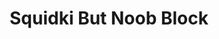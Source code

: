 ---
slug: squidki-but-noob-block
title: Squidki But Noob Block
description: "Squidki But Noob Block is an exciting online game. Play for free directly in your browser!"
icon: /images/new_mods/Sprunki But Noob Block.png
url: https://wowtbc.net/sprunkin/noob-blox/index.html
previewImage: /images/new_mods/Sprunki But Noob Block.png
type: new mods

# SEO配置
seo:
  title: "Squidki But Noob Block - Play Free Online Game | Fun Browser Games"
  description: "Squidki But Noob Block - Play this fun online game for free in your browser. No download required!"
  ogImage: "/images/new_mods/Sprunki But Noob Block.png"
  keywords: "squidki-but-noob-block, online game, browser game, free game, new mods game, play online"

videoUrls:
  - https://www.youtube.com/embed/example1
  - https://www.youtube.com/embed/example2

whyPlay:
  title: "Why Play Squidki But Noob Block?"
  items:
    - "Immersive Gameplay: Squidki But Noob Block offers an engaging and immersive gaming experience that will keep you entertained for hours"
    - "Challenging Levels: Test your skills with increasingly difficult challenges and obstacles"
    - "Beautiful Graphics: Enjoy stunning visuals and smooth animations that bring the game world to life"
    - "Regular Updates: New content and features are added regularly to keep the game fresh and exciting"
    - "Free to Play: Experience all the fun without spending a penny"
    - "Community Features: Connect with other players, share strategies, and compete for high scores"
    - "Cross-Platform: Play on any device with a web browser, no downloads required"

features:
  title: "Key Features of Squidki But Noob Block"
  image: "/images/new_mods/Sprunki But Noob Block.png"
  items:
    - "Intuitive Controls: Easy to learn controls make Squidki But Noob Block accessible for players of all skill levels"
    - "Multiple Game Modes: Enjoy various gameplay options that provide different challenges and experiences"
    - "Character Customization: Personalize your gaming experience with unique characters and items"
    - "Achievement System: Complete special tasks to earn rewards and recognition"
    - "Leaderboards: Compete with players worldwide and see who can achieve the highest scores"

characteristics:
  title: "Game Characteristics"
  image: "/images/new_mods/Sprunki But Noob Block.png"
  items:
    - "Genre: New mods game with elements of strategy and skill"
    - "Difficulty: Suitable for both casual gamers and those seeking a challenge"
    - "Play Time: Quick sessions or extended gameplay, depending on your preference"
    - "Art Style: Vibrant and engaging visuals that enhance the gaming experience"
    - "Sound Design: Immersive audio that complements the gameplay perfectly"

info: "Squidki But Noob Block is an exciting online game that offers players a unique and engaging gaming experience. With its intuitive controls, stunning visuals, and challenging gameplay, Squidki But Noob Block provides hours of entertainment for players of all ages and skill levels. Whether you're looking for a quick gaming session during a break or an extended play session, Squidki But Noob Block delivers an immersive experience that will keep you coming back for more. The game features multiple levels of increasing difficulty, ensuring that players are constantly challenged as they progress. With regular updates adding new content and features, Squidki But Noob Block remains fresh and exciting, providing endless entertainment options for its growing community of players."

howToPlayIntro: "Welcome to Squidki But Noob Block! This guide will walk you through the basics and help you master the game. Whether you're a beginner or looking to improve your skills, these tips and instructions will enhance your gaming experience."

howToPlaySteps:
  - title: "Getting Started"
    description: "Begin your Squidki But Noob Block adventure by familiarizing yourself with the controls. Use your keyboard or mouse to navigate through the game interface. The tutorial will guide you through the basic mechanics and help you understand the objectives."
  - title: "Understanding the Objectives"
    description: "In Squidki But Noob Block, your main goal is to progress through levels by completing specific objectives. Each level presents unique challenges that require different strategies and approaches."
  - title: "Mastering the Controls"
    description: "Practice using the controls to improve your precision and reaction time. Squidki But Noob Block requires quick reflexes and strategic thinking to overcome obstacles and defeat opponents."
  - title: "Utilizing Power-ups"
    description: "Collect power-ups throughout the game to enhance your abilities and overcome difficult challenges. Each power-up offers unique advantages that can be crucial for success."
  - title: "Developing Strategies"
    description: "As you progress in Squidki But Noob Block, develop effective strategies for different scenarios. Analyze patterns, anticipate challenges, and adapt your approach to maximize your performance."

faq:
  title: "Frequently Asked Questions about Squidki But Noob Block"
  items:
    - question: "Is Squidki But Noob Block free to play?"
      answer: "Yes, Squidki But Noob Block is completely free to play directly in your web browser. No downloads or purchases are required to enjoy the full game experience."
    - question: "Can I play Squidki But Noob Block on mobile devices?"
      answer: "Yes, Squidki But Noob Block is optimized for both desktop and mobile play. You can enjoy the game on any device with a web browser and internet connection."
    - question: "Are there any in-game purchases?"
      answer: "While Squidki But Noob Block is free to play, there may be optional in-game purchases available for cosmetic items or additional features that don't affect core gameplay."
    - question: "How often is Squidki But Noob Block updated?"
      answer: "The developers regularly update Squidki But Noob Block with new content, features, and improvements based on player feedback and game performance."
    - question: "Can I play Squidki But Noob Block offline?"
      answer: "Currently, Squidki But Noob Block requires an internet connection to play as it's a browser-based online game."
    - question: "Is Squidki But Noob Block suitable for children?"
      answer: "Yes, Squidki But Noob Block is designed to be family-friendly and suitable for players of all ages."
    - question: "How do I report bugs or issues?"
      answer: "If you encounter any problems while playing Squidki But Noob Block, you can report them through the game's support page or contact the developers directly through their website."
    - question: "Still Have Questions?"
      answer: "If you have additional questions about Squidki But Noob Block that aren't covered in this FAQ, please visit our support center or contact our customer service team for assistance."
---